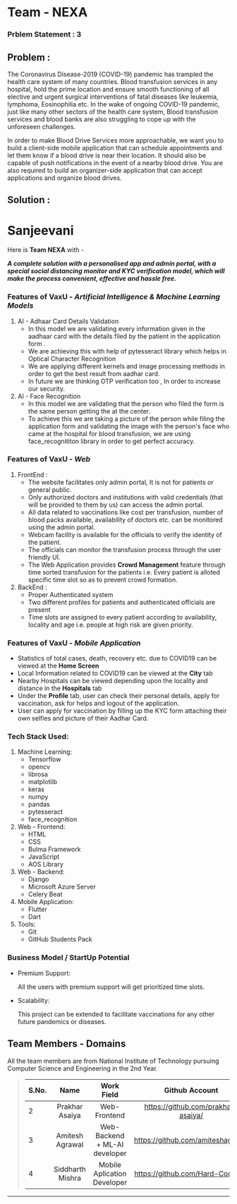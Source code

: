 # Team - NEXA

### Prblem Statement : 3

## Problem :

The Coronavirus Disease-2019 (COVID-19) pandemic has trampled the health care system of many countries. Blood transfusion services in any hospital, hold the prime location and ensure smooth functioning of all elective and urgent surgical interventions of fatal diseases like leukemia, lymphoma, Eosinophilia etc. In the wake of ongoing COVID-19 pandemic, just like many other sectors of the health care system, Blood transfusion services and blood
banks are also struggling to cope up with the unforeseen challenges.

In order to make Blood Drive Services more approachable, we want you to build a client-side mobile application that can schedule appointments and let them know if a blood drive is near their location. It should also be capable of push notifications in the event of a nearby blood drive. You are also required to build an organizer-side application that can accept applications and organize blood drives.

## Solution :

# Sanjeevani

Here is **Team NEXA** with -

**_A complete solution with a personalised app and admin portal, with a special social distancing monitor and KYC verification model, which will make the process convenient, effective and hassle free._**

### **Features of VaxU** - _Artificial Intelligence & Machine Learning Models_

1. AI - Adhaar Card Details Validation
   - In this model we are validating every information given in the aadhaar card with the details filed by the patient in the application form .
   - We are achieving this with help of pytesseract library which helps in Optical Character Recognition
   - We are applying different kernels and image processing methods in order to get the best result from aadhar card.
   - In future we are thinking OTP verification too , In order to increase our security.
2. AI - Face Recognition
   - In this model we are validating that the person who filed the form is the same person getting the at the center.
   - To achieve this we are taking a picture of the person while filing the application form and validating the image with the person's face who came at the hospital for blood transfusion, we are using face_recognititon library in order to get perfect accuracy.

### **Features of VaxU** - _Web_

1. FrontEnd :
   - The website facilitates only admin portal, It is not for patients or general public.
   - Only authorized doctors and institutions with valid credentials (that will be provided to them by us) can access the admin portal.
   - All data related to vaccinations like cost per transfusion, number of blood packs available, availability of doctors etc. can be monitored using the admin portal.
   - Webcam facility is available for the officials to verify the identity of the patient.
   - The officials can monitor the transfusion process through the user friendly UI.
   - The Web Application provides **Crowd Management** feature through time sorted transfusion for the patients i.e. Every patient is alloted specific time slot so as to prevent crowd formation.
2. BackEnd :
   - Proper Authenticated system
   - Two different profiles for patients and authenticated officials are present
   - Time slots are assigned to every patient according to availability, locality and age i.e. people at high risk are given priority.

### **Features of VaxU** - _Mobile Application_

- Statistics of total cases, death, recovery etc. due to COVID19 can be viewed at the **Home Screen**
- Local Information related to COVID19 can be viewed at the **City** tab
- Nearby Hospitals can be viewed depending upon the locality and distance in the **Hospitals** tab
- Under the **Profile** tab, user can check their personal details, apply for vaccination, ask for helps and logout of the application.
- User can apply for vaccination by filling up the KYC form attaching their own selfies and picture of their Aadhar Card.

### **Tech Stack Used:**

1. Machine Learning:
   - Tensorflow
   - opencv
   - librosa
   - matplotlib
   - keras
   - numpy
   - pandas
   - pytesseract
   - face_recognition
2. Web - Frontend:
   - HTML
   - CSS
   - Bulma Framework
   - JavaScript
   - AOS Library
3. Web - Backend:
   - Django
   - Microsoft Azure Server
   - Celery Beat
4. Mobile Application:
   - Flutter
   - Dart
5. Tools:
   - Git
   - GitHub Students Pack

### Business Model / StartUp Potential

- Premium Support:

  All the users with premium support will get prioritized time slots.

- Scalability:

  This project can be extended to facilitate vaccinations for any other future pandemics or diseases.

## Team Members - Domains

All the team members are from National Institute of Technology pursuing Computer Science and Engineering in the 2nd Year.

> | S.No. |       Name       |       Work Field   |           Github Account           |
> | ----- | :--------------: | :----------------: | :--------------------------------: |
> | 2     |  Prakhar Asaiya  | Web-Frontend       | https://github.com/prakhar-asaiya/ |
> | 3     | Amitesh Agrawal  | Web-Backend + ML-AI developer | https://github.com/amiteshag320/   |
> | 4     | Siddharth Mishra | Mobile Aplication Developer |  https://github.com/Hard-Coder05|

---
